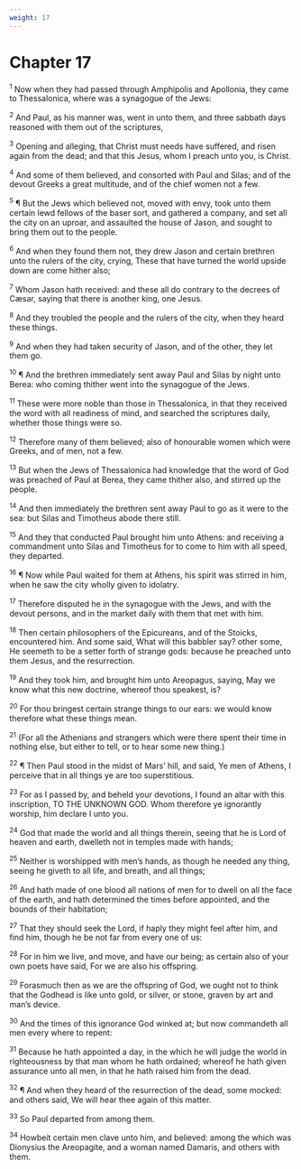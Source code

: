 ```yaml
---
weight: 17
---
```


# Chapter 17

<sup>1</sup> Now when they had passed through Amphipolis and Apollonia, they came to Thessalonica, where was a synagogue of the Jews: 

<sup>2</sup> And Paul, as his manner was, went in unto them, and three sabbath days reasoned with them out of the scriptures, 

<sup>3</sup> Opening and alleging, that Christ must needs have suffered, and risen again from the dead; and that this Jesus, whom I preach unto you, is Christ. 

<sup>4</sup> And some of them believed, and consorted with Paul and Silas; and of the devout Greeks a great multitude, and of the chief women not a few. 

<sup>5</sup> ¶ But the Jews which believed not, moved with envy, took unto them certain lewd fellows of the baser sort, and gathered a company, and set all the city on an uproar, and assaulted the house of Jason, and sought to bring them out to the people. 

<sup>6</sup> And when they found them not, they drew Jason and certain brethren unto the rulers of the city, crying, These that have turned the world upside down are come hither also; 

<sup>7</sup> Whom Jason hath received: and these all do contrary to the decrees of Cæsar, saying that there is another king, one Jesus. 

<sup>8</sup> And they troubled the people and the rulers of the city, when they heard these things. 

<sup>9</sup> And when they had taken security of Jason, and of the other, they let them go. 

<sup>10</sup> ¶ And the brethren immediately sent away Paul and Silas by night unto Berea: who coming thither went into the synagogue of the Jews. 

<sup>11</sup> These were more noble than those in Thessalonica, in that they received the word with all readiness of mind, and searched the scriptures daily, whether those things were so. 

<sup>12</sup> Therefore many of them believed; also of honourable women which were Greeks, and of men, not a few. 

<sup>13</sup> But when the Jews of Thessalonica had knowledge that the word of God was preached of Paul at Berea, they came thither also, and stirred up the people. 

<sup>14</sup> And then immediately the brethren sent away Paul to go as it were to the sea: but Silas and Timotheus abode there still. 

<sup>15</sup> And they that conducted Paul brought him unto Athens: and receiving a commandment unto Silas and Timotheus for to come to him with all speed, they departed. 

<sup>16</sup> ¶ Now while Paul waited for them at Athens, his spirit was stirred in him, when he saw the city wholly given to idolatry. 

<sup>17</sup> Therefore disputed he in the synagogue with the Jews, and with the devout persons, and in the market daily with them that met with him. 

<sup>18</sup> Then certain philosophers of the Epicureans, and of the Stoicks, encountered him. And some said, What will this babbler say? other some, He seemeth to be a setter forth of strange gods: because he preached unto them Jesus, and the resurrection. 

<sup>19</sup> And they took him, and brought him unto Areopagus, saying, May we know what this new doctrine, whereof thou speakest, is? 

<sup>20</sup> For thou bringest certain strange things to our ears: we would know therefore what these things mean. 

<sup>21</sup> (For all the Athenians and strangers which were there spent their time in nothing else, but either to tell, or to hear some new thing.) 

<sup>22</sup> ¶ Then Paul stood in the midst of Mars’ hill, and said, Ye men of Athens, I perceive that in all things ye are too superstitious. 

<sup>23</sup> For as I passed by, and beheld your devotions, I found an altar with this inscription, TO THE UNKNOWN GOD. Whom therefore ye ignorantly worship, him declare I unto you. 

<sup>24</sup> God that made the world and all things therein, seeing that he is Lord of heaven and earth, dwelleth not in temples made with hands; 

<sup>25</sup> Neither is worshipped with men’s hands, as though he needed any thing, seeing he giveth to all life, and breath, and all things; 

<sup>26</sup> And hath made of one blood all nations of men for to dwell on all the face of the earth, and hath determined the times before appointed, and the bounds of their habitation; 

<sup>27</sup> That they should seek the Lord, if haply they might feel after him, and find him, though he be not far from every one of us: 

<sup>28</sup> For in him we live, and move, and have our being; as certain also of your own poets have said, For we are also his offspring. 

<sup>29</sup> Forasmuch then as we are the offspring of God, we ought not to think that the Godhead is like unto gold, or silver, or stone, graven by art and man’s device. 

<sup>30</sup> And the times of this ignorance God winked at; but now commandeth all men every where to repent: 

<sup>31</sup> Because he hath appointed a day, in the which he will judge the world in righteousness by that man whom he hath ordained; whereof he hath given assurance unto all men, in that he hath raised him from the dead. 

<sup>32</sup> ¶ And when they heard of the resurrection of the dead, some mocked: and others said, We will hear thee again of this matter. 

<sup>33</sup> So Paul departed from among them. 

<sup>34</sup> Howbeit certain men clave unto him, and believed: among the which was Dionysius the Areopagite, and a woman named Damaris, and others with them. 


